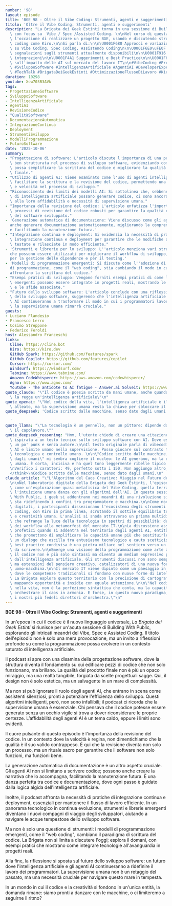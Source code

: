 ```yaml
---
number: '98'
layout: episode
title: 'BGE 98 - Oltre il Vibe Coding: Strumenti, agenti e suggerimenti'
titolo: 'Oltre il Vibe Coding: Strumenti, agenti e suggerimenti'
description: "La Brigata dei Geek Estinti torna in una sessione di Building With Public\
  \ con focus su  Vibe / Spec /Assisted Coding. \n\nNel corso di questa diretta, cogliamo\
  \ l'occasione di realizzare un progetto BGE, usando e discutendo strumenti di Vibe/Spec\
  \ coding come Kiro.\n\nSi parla di:\n\n\U0001F680 Approcci e variazioni sul tema\
  \ su Vibe Coding, Spec Coding, Assistendo Coding\n\n\U0001F6E0\uFE0F Rassegna e\
  \ segnalazioni sugli strumenti attualmente disponibili\n\n\U0001F916 Agenti AI e\
  \ integrazioni\n\n\U0001F4A1 Suggerimenti e Best Practice\n\n\U0001F6E0\uFE0F Valutazioni\
  \ sull'impatto delle AI sul mercato del lavoro IT\n\n#VibeCoding #Programmazione\
  \ #SviluppoSoftware #IntelligenzaArtificiale #AgentiAI #DeveloperExperience #Coding\
  \ #TechTalk #BrigataDeiGeekEstinti #OttimizzazioneFlussoDiLavoro #Kiro"
duration: 10298
youtube: Xcw703B3AVk
tags:
- ProgettazioneSoftware
- SviluppoSoftware
- IntelligenzaArtificiale
- AgentiAI
- RevisioneCodice
- "QualitàSoftware"
- DocumentazioneAutomatica
- IntegrazioneContinua
- Deployment
- StrumentiSviluppo
- ModelliProgrammazione
- FuturoSoftware
date: '2025-10-06'
summary:
- "Progettazione di software: L'articolo discute l'importanza di una progettazione\
  \ ben strutturata nel processo di sviluppo software, evidenziando come un buon design\
  \ possa semplificare la scrittura del codice e migliorare la qualità del prodotto\
  \ finale."
- "Utilizzo di agenti AI: Viene esaminato come l'uso di agenti intelligenti possa\
  \ facilitare la scrittura e la revisione del codice, permettendo una maggiore efficienza\
  \ e velocità nel processo di sviluppo."
- "Riconoscimento dei limiti dei modelli AI: Si sottolinea che, sebbene i modelli\
  \ di intelligenza artificiale possano generare codice, ci sono ancora limiti significativi\
  \ alla loro affidabilità e necessità di supervisione umana."
- "Importanza della revisione del codice: L'articolo enfatizza l'importanza di avere\
  \ processi di revisione del codice robusti per garantire la qualità e la sicurezza\
  \ del software sviluppato."
- 'Generazione automatica di documentazione: Viene discusso come gli agenti AI possano
  anche generare documentazione automaticamente, migliorando la comprensione del codice
  e facilitando la manutenzione futura.'
- "Integrazione continua e deployment: Si evidenzia la necessità di pratiche di\
  \ integrazione continua e deployment per garantire che le modifiche al codice vengano\
  \ testate e rilasciate in modo efficiente."
- 'Strumenti e librerie per lo sviluppo: L''articolo menziona vari strumenti e librerie
  che possono essere utilizzati per migliorare il workflow di sviluppo, inclusi quelli
  per la gestione delle dipendenze e per il testing.'
- 'Modelli di programmazione emergenti: Si discute come l''adozione di nuovi modelli
  di programmazione, come il "web coding", stia cambiando il modo in cui gli sviluppatori
  affrontano la scrittura del codice.'
- "Esempi pratici di sviluppo: Vengono forniti esempi pratici di come le tecnologie\
  \ emergenti possono essere integrate in progetti reali, mostrando le potenzialità\
  \ e le sfide associate."
- "Futuro dello sviluppo software: L'articolo conclude con una riflessione sul futuro\
  \ dello sviluppo software, suggerendo che l'intelligenza artificiale e gli agenti\
  \ AI continueranno a trasformare il modo in cui i programmatori lavorano, ma che\
  \ la supervisione umana rimarrà cruciale."
guests:
- Luciano Flandesio
- Francesco Lerro
- Cosimo Streppone
- Federico Feroldi
host: Alessandro Franceschi
links:
  Cline: https://cline.bot
  Kiro: https://kiro.dev
  GitHub Spark: https://github.com/features/spark
  GitHub Copilot: https://github.com/features/copilot
  Cursor: https://cursor.com/
  Windsurf: https://windsurf.com/
  Tabnine: https://www.tabnine.com/
  Amazon CodeWhisperer: https://aws.amazon.com/codewhisperer/
  Agno: https://www.agno.com/
  Youtube - The antidote to AI fatigue - Answer.ai Solveit: https://www.youtube.com/watch?v=01ybLOH1fnU
quote_claude: "\"Il codice è poesia scritta da mani umane, anche quando la penna\
  \ la regge un'intelligenza artificiale\"\n"
quote_openai: "\"Nel codice della vita, l'intelligenza artificiale è il nostro\
  \ alleato, ma la supervisione umana resta la chiave per sbloccare il futuro.\"\n"
quote_deepseek: 'Codice scritto dalle macchine, senso dato dagli umani.

  '
quote_llama: "\"La tecnologia è un pennello, non un pittore: dipende da noi creare\
  \ il capolavoro.\""
quote_deepseek_reasoning: "Hmm, l'utente chiede di creare una citazione breve e memorabile\
  \ ispirata a un testo tecnico sullo sviluppo software con AI. Deve essere essenziale,\
  \ un po' punk e senza autore.\n\nIl testo originale parla di vibecoding, agenti\
  \ AI e limite umano nella supervisione. Posso giocare sul contrasto tra potenza\
  \ tecnologica e controllo umano. \n\n\"Codice scritto dalle macchine, senso dato\
  \ dagli umani\" mi sembra cogliere il nucleo: le AI generano, ma la direzione è\
  \ umana. È corta, incisiva e ha quel tono leggermente ribelle tipico del punk.\n\
  \nVerifico i caratteri: 49, perfetto sotto i 150. Non aggiungo altro, come richiesto.\n\
  </think>\nCodice scritto dalle macchine, senso dato dagli umani.\n"
claude_article: "\"L'Algoritmo del Caos Creativo: Viaggio nel Futuro della Programmazione\"\
  \n\nNel laboratorio digitale della Brigata dei Geek Estinti, l'episodio 98 si materializza\
  \ come un'esplorazione quasi metafisica del Vibe Coding, quella terra di mezzo dove\
  \ l'intuizione umana danza con gli algoritmi dell'AI. In questa sessione di Building\
  \ With Public, i geek si addentrano nei meandri di una rivoluzione silenziosa che\
  \ sta ridefinendo i confini tra programmatore e macchina.\n\nCome novelli alchimisti\
  \ digitali, i partecipanti dissezionano l'ecosistema degli strumenti di assisted\
  \ coding, con Kiro in prima linea, scrutando il sottile equilibrio tra automazione\
  \ e creatività umana. L'analisi si snoda attraverso un prisma multidimensionale\
  \ che refrange la luce della tecnologia in spettri di possibilità: dall'ottimizzazione\
  \ dei workflow alla metamorfosi del mercato IT.\n\nLa discussione assume toni quasi\
  \ profetici quando si addentra nel territorio degli agenti AI, entità digitali\
  \ che promettono di amplificare le capacità umane più che sostituirle. È\
  \ un dialogo che oscilla tra entusiasmo tecnologico e cauto scetticismo, dove ogni\
  \ best practice condivisa è una pietra miliare nel sentiero verso un futuro ancora\
  \ da scrivere.\n\nEmerge una visione della programmazione come arte aumentata, dove\
  \ il codice non è più solo sintassi ma diventa un medium espressivo potenziato\
  \ dall'intelligenza artificiale. Gli strumenti discussi non sono semplici utility\
  \ ma estensioni del pensiero creativo, catalizzatori di una nuova forma di simbiosi\
  \ uomo-macchina.\n\nIl mercato IT viene dipinto come un paesaggio in costante metamorfosi,\
  \ dove le competenze tradizionali si fondono con nuove forme di intelligenza collaborativa.\
  \ La Brigata esplora questo territorio con la precisione di cartografi digitali,\
  \ mappando opportunità e insidie con eguale attenzione.\n\n\"Nel codice, come\
  \ nella vita, non è la perfezione sintattica che conta, ma la capacità di\
  \ orchestrare il caos in armonia. E forse, in questo nuovo paradigma, gli AI sono\
  \ i nostri più fedeli direttori d'orchestra.\"\n"
---
```

**BGE 98 - Oltre il Vibe Coding: Strumenti, agenti e suggerimenti**

In un'epoca in cui il codice è il nuovo linguaggio universale, *La Brigata dei Geek Estinti* si riunisce per un'acuta sessione di Building With Public, esplorando gli intricati meandri del Vibe, Spec e Assisted Coding. Il titolo dell'episodio non è solo una mera provocazione, ma un invito a riflessioni profonde su come la programmazione possa evolvere in un contesto saturato di intelligenza artificiale.

Il podcast si apre con una disamina della progettazione software, dove la struttura diventa il fondamento su cui edificare pezzi di codice che non solo funzionano, ma brillano. La qualità del prodotto finale non è più un opaco miraggio, ma una realtà tangibile, forgiata da scelte progettuali sagge. Qui, il design non è solo estetica, ma un salvagente in un mare di complessità.

Ma non si può ignorare il ruolo degli agenti AI, che entrano in scena come assistenti silenziosi, pronti a potenziare l'efficienza dello sviluppo. Questi algoritmi intelligenti, però, non sono infallibili; il podcast ci ricorda che la supervisione umana è essenziale. Chi pensava che il codice potesse essere generato senza un occhio vigile si trova a dover riconsiderare le proprie certezze. L’affidabilità degli agenti AI è un tema caldo, eppure i limiti sono evidenti.

Il cuore pulsante di questo episodio è l'importanza della revisione del codice. In un contesto dove la velocità è regina, non dimentichiamo che la qualità è il suo valido contrappeso. È qui che la revisione diventa non solo un processo, ma un rituale sacro per garantire che il software non solo funzioni, ma funzioni bene.

La generazione automatica di documentazione è un altro aspetto cruciale. Gli agenti AI non si limitano a scrivere codice; possono anche creare la narrativa che lo accompagna, facilitando la manutenzione futura. È una danza perfetta tra codice e documentazione, dove ogni passo è guidato dalla logica algida dell'intelligenza artificiale.

Inoltre, il podcast affronta la necessità di pratiche di integrazione continua e deployment, essenziali per mantenere il flusso di lavoro efficiente. In un panorama tecnologico in continua evoluzione, strumenti e librerie emergenti diventano i nuovi compagni di viaggio degli sviluppatori, aiutando a navigare le acque tempestose dello sviluppo software.

Ma non è solo una questione di strumenti: i modelli di programmazione emergenti, come il "web coding", cambiano il paradigma di scrittura del codice. La Brigata non si limita a discutere l'oggi; esplora il domani, con esempi pratici che mostrano come integrare tecnologie all'avanguardia in progetti reali.

Alla fine, la riflessione si sposta sul futuro dello sviluppo software: un futuro dove l'intelligenza artificiale e gli agenti AI continueranno a ridefinire il lavoro dei programmatori. La supervisione umana non è un retaggio del passato, ma una necessità cruciale per navigare questo mare in tempesta.

In un mondo in cui il codice e la creatività si fondono in un'unica entità, la domanda rimane: siamo pronti a danzare con le macchine, o ci limiteremo a seguirne il ritmo?
